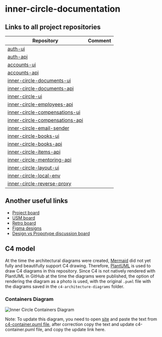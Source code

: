 # inner-circle-documentation

## Links to all project repositories

| Repository                                                                                         | Comment    |
|----------------------------------------------------------------------------------------------------|------------|
| [auth-ui](https://github.com/TourmalineCore/auth-ui)                                               |            |
| [auth-api](https://github.com/TourmalineCore/auth-api)                                             |            |
| [accounts-ui](https://github.com/TourmalineCore/accounts-ui)                                       |            |
| [accounts-api](https://github.com/TourmalineCore/accounts-api)                                     |            |
| [inner-circle-documents-ui](https://github.com/TourmalineCore/inner-circle-documents-ui)           |            |
| [inner-circle-documents-api](https://github.com/TourmalineCore/inner-circle-documents-api)         |            |
| [inner-circle-ui](https://github.com/TourmalineCore/inner-circle-ui)                               |            |
| [inner-circle-employees-api](https://github.com/TourmalineCore/inner-circle-employees-api)         |            |
| [inner-circle-compensations-ui](https://github.com/TourmalineCore/inner-circle-compensations-ui)   |            |
| [inner-circle-compensations-api](https://github.com/TourmalineCore/inner-circle-compensations-api) |            |
| [inner-circle-email-sender](https://github.com/TourmalineCore/inner-circle-email-sender)           |            |
| [inner-circle-books-ui](https://github.com/TourmalineCore/inner-circle-books-ui)                   |            |
| [inner-circle-books-api](https://github.com/TourmalineCore/inner-circle-books-api)                 |            |
| [inner-circle-items-api](https://github.com/TourmalineCore/inner-circle-items-api)                 |            |
| [inner-circle-mentoring-api](https://github.com/TourmalineCore/inner-circle-mentoring-api)         |            |
| [inner-circle-layout-ui](https://github.com/TourmalineCore/inner-circle-layout-ui)                 |            |
| [inner-circle-local-env](https://github.com/TourmalineCore/inner-circle-local-env)                 |            |
| [inner-circle-reverse-proxy](https://github.com/TourmalineCore/inner-circle-reverse-proxy)         |            |

## Another useful links
- [Project board](https://github.com/orgs/TourmalineCore/projects/5)
- [USM board](https://board.mail.ru/?utm_source=portal&utm_medium=portal_navigation&utm_campaign=board.vk.com_cross_navimt_link_id%3Dykpiid2&uid=94acfbe7-8699-47d4-92df-fb705322e541)
- [Retro board](https://app.holst.so/board/047a6d87-4a7c-4179-840f-8c54f6fd21d2)
- [Figma designs](https://www.figma.com/design/O4Kbm638zRYHhVqN9FBm5D/Inner-Circle?t=kPjBwo15UyXLnic5-0)
- [Design vs Propotype discussion board](https://app.holst.so/board/1629a6a2-f40c-488d-b038-7286e65fa4f4)

## C4 model

At the time the architectural diagrams were created, [Mermaid](https://mermaid.js.org/) did not yet fully and beautifully support C4 drawing. 
Therefore, [PlantUML](https://plantuml.com/en/stdlib) is used to draw C4 diagrams in this repository. Since C4 is not natively rendered with PlantUML in GitHub at the time the diagrams were published, the option of rendering the diagram as a photo is used, with the original `.puml` file with the diagrams saved in the `c4-architecture-diagrams` folder.


### Containers Diagram 

![Inner Circle Containers Diagram](https://www.plantuml.com/plantuml/png/dLPTRoet47tdLxYyD4W4hjG-jFVf9e1kgP8s3K5NVK9cTm0hk_RMdWs9glxtshCmMHVYR8EYo3Fod3C-nn_xnQ6qM9T5xpkbiwBEGUmGA_TvFBPoFzegtDNhse7DZ4RGECfCEQuAgKFDfSEyKElnvCVBkv1QtjwCI-aGh4-j9hv2AWrsL0NyddjKkf9Mbc9lPVLDvRWJFtpwrBkv-lFtvSFgs_pXbzNDxElij-d5eDUxDhNEfNsvc6iFCL4sA-2O6ue-PKMJxW_-xed3ZykkQjorveUmFn0qaN_S8SrUpW_pn7BUzyDxa1cEVrs4yPtSWXCROuM5hN9e9IgZXqBwwQ1HPHGBgNDHIUVsnkP-fWCSzGS9ogixvlJ3G3JIWEAdCF898Zn3WUOHjDY2XscIU-KHWakY0bigvtpIlKazNHFvzFh8FRscDHg7MmkBFsv2j41ZmVsNNMdVKadZpw8mM-Kru0NlfDiD1M3MPlwdTyQRBFD3T2r_ZgctFU8gykaO9BqgfPQ-nQsGXzb3OKq1hX4HjDH8AgNvo2GcF6_KnzdO4-OZNvWkvKtCGxkWlG66HzQsRUzvCokhmhm0jCtXNC8TSgMJ6PKr6rK0oL8eXy9i11mO4dPm4uqV72OD-JWZMS8av0b72LCOztiN7nOjInYApDZAM8dKI_3A6IqBNoHLqUdeJ4rMbn2V7SubxE4vv1D7oUEJywpQhqdcNafg-qaMAeysKuAFt6B2X5lCbiPdRnYIlE7eZ3Va7Bu8ZodNqi5x6azCMO5sr45RvoYVq3gQHtf7cKvN5WbjuQyQ78OmQoFm0fBK97tCdP3_WyJiHqnDdaIPn9c9E3fSLj6b85Mn09s3zN0KYIQCLnbohZbcJg1vFVt2wDQXf0bjqZEKSuJo82qD8qb_Rakgz1DeDFQb4HTA7wMnRsc-bxt1v_0y1ng1LcQF0dSGxZYlgtFXRYkFTKDXD5mQxV_03SbQXtApkRJmf63lMbSE2ypTh6RFU77h1Raspw6P88sjHP1eRPv34tu2M2s3vFP9PH1o7enWxg7Whoh-rF4WZq2AYKmMP0KTXTdYWPgWijNoWWlYD_WhOFjz8v7fguTUFc-ZXGn5PY5tfx2leFpnSmyo5njhIb9cRnM2G7Ek9DvdOU3ukyUBMKY4_B2z8W5Qdop7SNSXk3oIebFdSMdyTFfYEjqaNsRXzRioXm8eC1iVyo4v2nlPEWaeCAPwQ2oH6mp_c_bCCpvIj5RBu76R7AKMV0PbsQxj83PNncya1sz234uBtzeh_BYTxfKO8-sOOqleBOkQFtbqeiJ_s7IdTL4cvKOAfEkA62AIaQ-Xw2Qdc_tsuQvTHdTo9qPtGXbTlzthl_YMwhBu5m00)

Note: To update this diagram, you need to open [site](https://www.plantuml.com/plantuml/uml/SyfFKj2rKt3CoKnELR1Io4ZDoSa700002) and paste the text from [c4-container.puml file](c4-architecture-diagrams/c4-container.puml), after correction copy the text and update c4-container.puml file, and copy the update link here.
